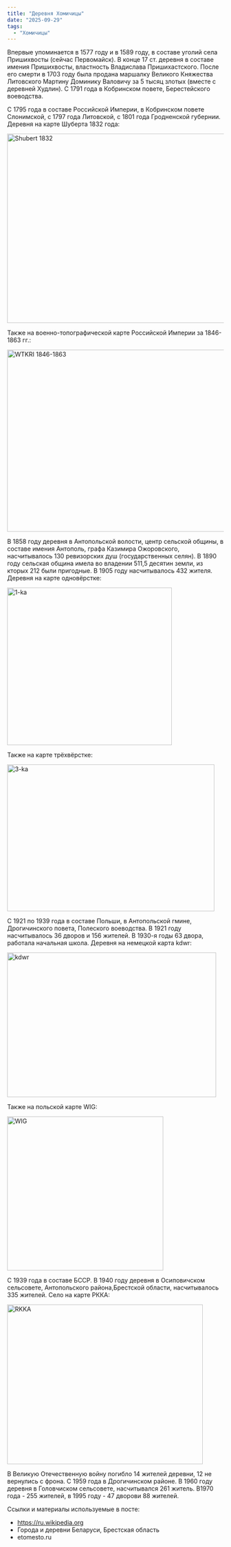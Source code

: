 ```yaml
---
title: "Деревня Хомичицы"
date: "2025-09-29"
tags: 
  - "Хомичицы"
---
```


Впервые упоминается в 1577 году и в 1589 году, в составе уголий села Пришихвосты (сейчас Первомайск). В конце 17 ст. деревня в составе имения Пришихвосты, властность Владислава Пришихастского. После его смерти в 1703 году была продана маршалку Великого Княжества Литовского Мартину Доминику Валовичу за 5 тысяц злотых (вместе с деревней Худлин). С 1791 года в Кобринском повете, Берестейского воеводства.

С 1795 года в составе Российской Империи, в Кобринском повете Слонимской, с 1797 года Литовской, с 1801 года Гродненской губернии. Деревня на карте Шуберта 1832 года:

<img width="599" height="440" alt="Shubert 1832" src="https://github.com/user-attachments/assets/62f62dea-db7a-41de-b9c9-a7705736b63c" />

Также на военно-топографической карте Российской Империи за 1846-1863 гг.:

<img width="774" height="423" alt="WTKRI 1846-1863" src="https://github.com/user-attachments/assets/294a496a-c8da-40a0-ad6b-3b698a9f0e71" />

В 1858 году деревня в Антопольской волости, центр сельской общины, в составе имения Антополь, графа Казимира Ожоровского, насчитывалось 130 ревизорских душ (государственных селян). В 1890 году сельская община имела во владении 511,5 десятин земли, из кторых 212 были пригодные. В 1905 году насчитывалось 432 жителя. Деревня на карте одновёрстке:

<img width="383" height="366" alt="1-ka" src="https://github.com/user-attachments/assets/00d12d10-a4df-4dd9-822f-bf2a70c7e7e1" />

Также на карте трёхвёрстке:

<img width="482" height="341" alt="3-ka" src="https://github.com/user-attachments/assets/f4757da7-a9b2-4148-88c3-8c19611771c2" />

С 1921 по 1939 года в составе Польши, в Антопольской гмине, Дрогичинского повета, Полеского воеводства. В 1921 году насчитывалось 36 дворов и 156 жителей. В 1930-я годы 63 двора, работала начальная школа. Деревня на немецкой карта kdwr:

<img width="486" height="336" alt="kdwr" src="https://github.com/user-attachments/assets/b9b2c913-36e9-4c39-8468-5f73f832d301" />

Также на польской карте WIG:

<img width="363" height="358" alt="WIG" src="https://github.com/user-attachments/assets/d3303fe8-d41a-4a57-8cf4-d073ba804d89" />

С 1939 года в составе БССР. В 1940 году деревня в Осиповичском сельсовете, Антопольского района,Брестской области, насчитывалось 335 жителей. Село на карте РККА:

<img width="455" height="371" alt="RKKA" src="https://github.com/user-attachments/assets/1f88ef38-f295-4040-b585-516830b79cb5" />

В Великую Отечественную войну погибло 14 жителей деревни, 12 не вернулись с фрона. С 1959 года в Дрогичинском районе. В 1960 году деревня в Головчиском сельсовете, насчитывался 261 житель. В1970 года - 255 жителей, в 1995 году - 47 дворови 88 жителей.

Ссылки и материалы используемые в посте:
- https://ru.wikipedia.org
- Города и деревни Беларуси, Брестская область
- etomesto.ru

